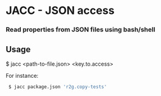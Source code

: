 

# JACC - JSON access

### Read properties from JSON files using bash/shell

## Usage

$ jacc <path-to-file.json> <key.to.access>

For instance:

```bash
 $ jacc package.json 'r2g.copy-tests'
```
